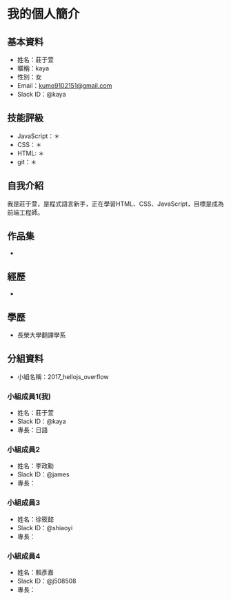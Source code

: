 # 我的個人簡介

## 基本資料
- 姓名：莊于萱
- 暱稱：kaya
- 性別：女
- Email：kumo9102151@gmail.com
- Slack ID：@kaya

## 技能評級
- JavaScript：＊
- CSS：＊
- HTML: ＊
- git：＊

## 自我介紹
我是莊于萱，是程式語言新手，正在學習HTML、CSS、JavaScript，目標是成為前端工程師。


## 作品集
- 

## 經歷
-

## 學歷
- 長榮大學翻譯學系

## 分組資料
- 小組名稱：2017_hellojs_overflow

### 小組成員1(我)
- 姓名：莊于萱
- Slack ID：@kaya
- 專長：日語

### 小組成員2
- 姓名：李政勳
- Slack ID：@james
- 專長：

### 小組成員3
- 姓名：徐筱懿
- Slack ID：@shiaoyi
- 專長：

### 小組成員4
- 姓名：賴彥嘉
- Slack ID：@j508508
- 專長：
